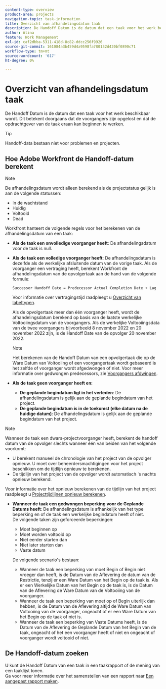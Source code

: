 ```yaml
---
content-type: overview
product-area: projects
navigation-topic: task-information
title: Overzicht van afhandelingsdatum taak
description: De Handoff Datum is de datum dat een taak voor het werk beschikbaar wordt. Dit betekent doorgaans dat de voorgangers zijn opgelost en dat de opdrachtgever van de taak eraan kan beginnen te werken.
author: Alina
feature: Work Management
exl-id: caf2dbba-5311-418d-8c82-ddcc256f9926
source-git-commit: 161084a3b459d4a9598fa780132d420bf0890c71
workflow-type: tm+mt
source-wordcount: '617'
ht-degree: 0%

---
```


# Overzicht van afhandelingsdatum taak

De Handoff Datum is de datum dat een taak voor het werk beschikbaar wordt. Dit betekent doorgaans dat de voorgangers zijn opgelost en dat de opdrachtgever van de taak eraan kan beginnen te werken.

>[!TIP]
>
>Handoff-data bestaan niet voor problemen en projecten.

## Hoe Adobe Workfront de Handoff-datum berekent

>[!NOTE]
>
>De afhandelingsdatum wordt alleen berekend als de projectstatus gelijk is aan de volgende statussen:
>
>* In de wachtstand
>* Huidig
>* Voltooid
>* Dead
>


Workfront hanteert de volgende regels voor het berekenen van de afhandelingsdatum van een taak:

* **Als de taak een onvolledige voorganger heeft**: De afhandelingsdatum voor de taak is null.
* **Als de taak een volledige voorganger heeft**: De afhandelingsdatum is dezelfde als de werkelijke afsluitende datum van de vorige taak. Als de voorganger een vertraging heeft, berekent Workfront de afhandelingsdatum van de opvolgertaak aan de hand van de volgende formule:

   `Successor Handoff Date = Predecessor Actual Completion Date + Lag`

   Voor informatie over vertragingstijd raadpleegt u [Overzicht van labeltypen](../use-prdcssrs/lag-types.md).

   Als de opvolgertaak meer dan één voorganger heeft, wordt de afhandelingsdatum berekend op basis van de laatste werkelijke Voltooiingsdatum van de voorgangers. Als de werkelijke Voltooiingsdata van de twee voorgangers bijvoorbeeld 8 november 2022 en 20 november 2022 zijn, is de Handoff Date van de opvolger 20 november 2022.

   >[!NOTE]
   >
   >   Het berekenen van de Handoff Datum van een opvolgertaak die op de Ware Datum van Voltooiing of een voorgangertaak wordt gebaseerd is het zelfde of voorganger wordt afgedwongen of niet. Voor meer informatie over gedwongen predecessors, zie [Voorgangers afdwingen](../use-prdcssrs/enforced-predecessors.md).


* **Als de taak geen voorganger heeft en**:

   * **De geplande begindatum ligt in het verleden**: De afhandelingsdatum is gelijk aan de geplande begindatum van het project.
   * **De geplande begindatum is in de toekomst (elke datum na de huidige datum)**: De afhandelingsdatum is gelijk aan de geplande begindatum van het project.

>[!NOTE]
>
>Wanneer de taak een dwars-projectvoorganger heeft, berekent de handoff datum van de opvolger slechts wanneer één van beiden van het volgende voorkomt:
>
>* U berekent manueel de chronologie van het project van de opvolger opnieuw. U moet over beheerdersmachtigingen voor het project beschikken om de tijdlijn opnieuw te berekenen.
>* De tijdlijn van het project van de opvolger wordt automatisch &#39;s nachts opnieuw berekend.
>
>Voor informatie over het opnieuw berekenen van de tijdlijn van het project raadpleegt u [Projecttijdlijnen opnieuw berekenen](../../../manage-work/projects/manage-projects/recalculate-project-timeline.md).

* **Wanneer de taak een gedwongen beperking voor de Geplande Datums heeft**: De afhandelingsdatum is afhankelijk van het type beperking en of de taak een werkelijke begindatum heeft of niet.\
   De volgende taken zijn geforceerde beperkingen:

   * Moet beginnen op
   * Moet worden voltooid op
   * Niet eerder starten dan
   * Niet later starten dan
   * Vaste datum

   De volgende scenario&#39;s bestaan:

   * Wanneer de taak een beperking van moet Begin of Begin niet vroeger dan heeft, is de Datum van de Aflevering de datum van de Restrictie, tenzij er een Ware Datum van het Begin op de taak is. Als er een Werkelijke Datum van het Begin op de taak is, is de Datum van de Aflevering de Ware Datum van de Voltooiing van de voorganger.
   * Wanneer de taak een beperking van moet op of Begin uiterlijk dan hebben, is de Datum van de Aflevering altijd de Ware Datum van Voltooiing van de voorganger, ongeacht of er een Ware Datum van het Begin op de taak of niet is.
   * Wanneer de taak een beperking van Vaste Datums heeft, is de Datum van de Aflevering de Geplande Datum van het Begin van de taak, ongeacht of het een voorganger heeft of niet en ongeacht of voorganger wordt voltooid of niet.


## De Handoff-datum zoeken

U kunt de Handoff Datum van een taak in een taakrapport of de mening van een taaklijst tonen.\
Ga voor meer informatie over het samenstellen van een rapport naar [Een aangepast rapport maken](../../../reports-and-dashboards/reports/creating-and-managing-reports/create-custom-report.md).
